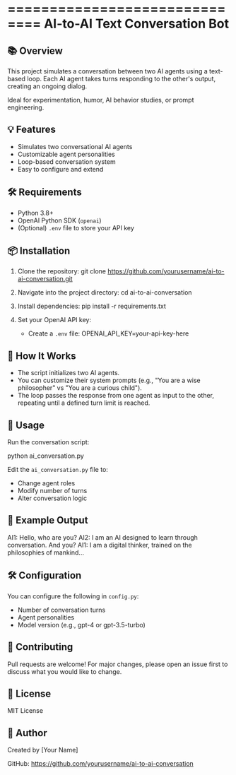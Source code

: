 ==============================
AI-to-AI Text Conversation Bot
==============================

📚 Overview
-----------
This project simulates a conversation between two AI agents using a text-based loop.
Each AI agent takes turns responding to the other's output, creating an ongoing dialog.

Ideal for experimentation, humor, AI behavior studies, or prompt engineering.

💡 Features
-----------
- Simulates two conversational AI agents
- Customizable agent personalities
- Loop-based conversation system
- Easy to configure and extend

🛠 Requirements
---------------
- Python 3.8+
- OpenAI Python SDK (`openai`)
- (Optional) `.env` file to store your API key

📦 Installation
---------------
1. Clone the repository:
   git clone https://github.com/yourusername/ai-to-ai-conversation.git

2. Navigate into the project directory:
   cd ai-to-ai-conversation

3. Install dependencies:
   pip install -r requirements.txt

4. Set your OpenAI API key:
   - Create a `.env` file:
     OPENAI_API_KEY=your-api-key-here

🧠 How It Works
---------------
- The script initializes two AI agents.
- You can customize their system prompts (e.g., "You are a wise philosopher" vs "You are a curious child").
- The loop passes the response from one agent as input to the other, repeating until a defined turn limit is reached.

🚀 Usage
--------
Run the conversation script:

   python ai_conversation.py

Edit the `ai_conversation.py` file to:
- Change agent roles
- Modify number of turns
- Alter conversation logic

📝 Example Output
-----------------
AI1: Hello, who are you?
AI2: I am an AI designed to learn through conversation. And you?
AI1: I am a digital thinker, trained on the philosophies of mankind...

🛠 Configuration
----------------
You can configure the following in `config.py`:
- Number of conversation turns
- Agent personalities
- Model version (e.g., gpt-4 or gpt-3.5-turbo)

🙌 Contributing
---------------
Pull requests are welcome! For major changes, please open an issue first to discuss what you would like to change.

📄 License
----------
MIT License

🧠 Author
---------
Created by [Your Name]

GitHub: https://github.com/yourusername/ai-to-ai-conversation
